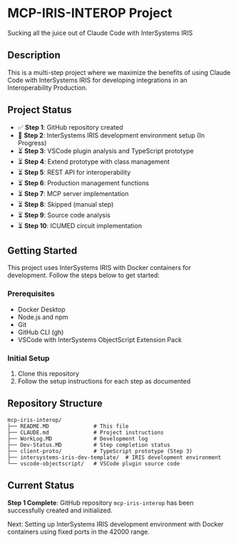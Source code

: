 # MCP-IRIS-INTEROP Project

Sucking all the juice out of Claude Code with InterSystems IRIS

## Description

This is a multi-step project where we maximize the benefits of using Claude Code with InterSystems IRIS for developing integrations in an Interoperability Production.

## Project Status

- ✅ **Step 1**: GitHub repository created
- 🔄 **Step 2**: InterSystems IRIS development environment setup (In Progress)
- ⏳ **Step 3**: VSCode plugin analysis and TypeScript prototype
- ⏳ **Step 4**: Extend prototype with class management
- ⏳ **Step 5**: REST API for interoperability
- ⏳ **Step 6**: Production management functions
- ⏳ **Step 7**: MCP server implementation
- ⏳ **Step 8**: Skipped (manual step)
- ⏳ **Step 9**: Source code analysis
- ⏳ **Step 10**: ICUMED circuit implementation

## Getting Started

This project uses InterSystems IRIS with Docker containers for development. Follow the steps below to get started:

### Prerequisites

- Docker Desktop
- Node.js and npm
- Git
- GitHub CLI (gh)
- VSCode with InterSystems ObjectScript Extension Pack

### Initial Setup

1. Clone this repository
2. Follow the setup instructions for each step as documented

## Repository Structure

```
mcp-iris-interop/
├── README.MD              # This file
├── CLAUDE.md              # Project instructions
├── WorkLog.MD             # Development log
├── Dev-Status.MD          # Step completion status
├── client-proto/          # TypeScript prototype (Step 3)
├── intersystems-iris-dev-template/  # IRIS development environment
└── vscode-objectscript/   # VSCode plugin source code
```

## Current Status

**Step 1 Complete**: GitHub repository `mcp-iris-interop` has been successfully created and initialized.

Next: Setting up InterSystems IRIS development environment with Docker containers using fixed ports in the 42000 range.